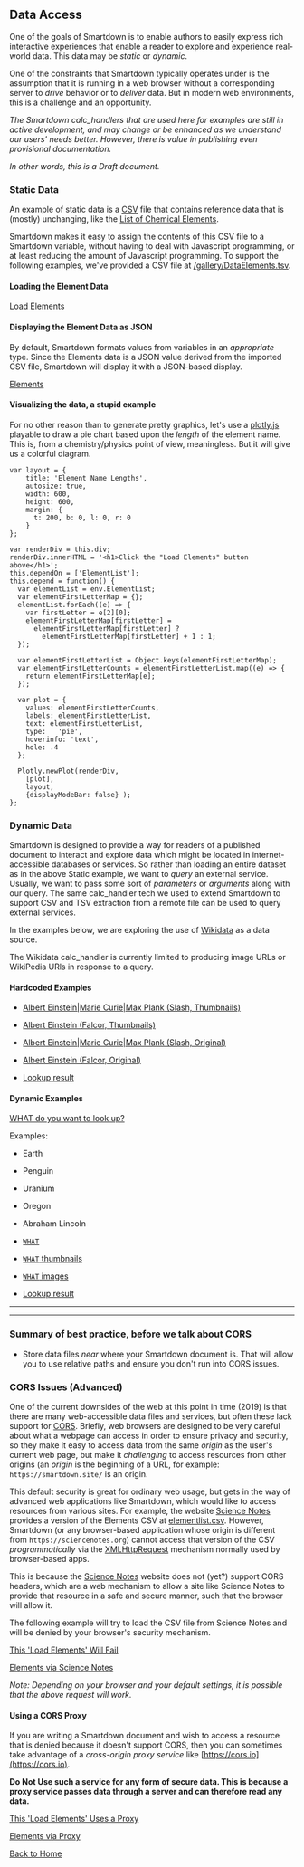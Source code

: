 ## Data Access

One of the goals of Smartdown is to enable authors to easily express rich interactive experiences that enable a reader to explore and experience real-world data. This data may be *static* or *dynamic*.

One of the constraints that Smartdown typically operates under is the assumption that it is running in a web browser without a corresponding server to *drive* behavior or to *deliver* data. But in modern web environments, this is a challenge and an opportunity.

*The Smartdown calc_handlers that are used here for examples are still in active development, and may change or be enhanced as we understand our users' needs better. However, there is value in publishing even provisional documentation.*

*In other words, this is a Draft document.*

### Static Data

An example of static data is a [CSV](https://en.wikipedia.org/wiki/Comma-separated_values) file that contains reference data that is (mostly) unchanging, like the [List of Chemical Elements](https://en.wikipedia.org/wiki/List_of_chemical_elements).

Smartdown makes it easy to assign the contents of this CSV file to a Smartdown variable, without having to deal with Javascript programming, or at least reducing the amount of Javascript programming. To support the following examples, we've provided a CSV file at [/gallery/DataElements.tsv](/gallery/DataElements.tsv).


#### Loading the Element Data

[Load Elements](:=ElementList=/csv/gallery/DataElements.csv)

#### Displaying the Element Data as JSON

By default, Smartdown formats values from variables in an *appropriate* type. Since the Elements data is a JSON value derived from the imported CSV file, Smartdown will display it with a JSON-based display.

[Elements](:!ElementList)


#### Visualizing the data, a stupid example

For no other reason than to generate pretty graphics, let's use a [plotly.js]() playable to draw a pie chart based upon the *length* of the element name. This is, from a chemistry/physics point of view, meaningless. But it will give us a colorful diagram.



```plotly/playable/autoplay
var layout = {
    title: 'Element Name Lengths',
    autosize: true,
    width: 600,
    height: 600,
    margin: {
      t: 200, b: 0, l: 0, r: 0
    }
};

var renderDiv = this.div;
renderDiv.innerHTML = '<h1>Click the "Load Elements" button above</h1>';
this.dependOn = ['ElementList'];
this.depend = function() {
  var elementList = env.ElementList;
  var elementFirstLetterMap = {};
  elementList.forEach((e) => {
    var firstLetter = e[2][0];
    elementFirstLetterMap[firstLetter] =
      elementFirstLetterMap[firstLetter] ?
        elementFirstLetterMap[firstLetter] + 1 : 1;
  });

  var elementFirstLetterList = Object.keys(elementFirstLetterMap);
  var elementFirstLetterCounts = elementFirstLetterList.map((e) => {
    return elementFirstLetterMap[e];
  });

  var plot = {
    values: elementFirstLetterCounts,
    labels: elementFirstLetterList,
    text: elementFirstLetterList,
    type:   'pie',
    hoverinfo: 'text',
    hole: .4
  };

  Plotly.newPlot(renderDiv,
    [plot],
    layout,
    {displayModeBar: false} );
};

```


### Dynamic Data

Smartdown is designed to provide a way for readers of a published document to interact and explore data which might be located in internet-accessible databases or services. So rather than loading an entire dataset as in the above Static example, we want to *query* an external service. Usually, we want to pass some sort of *parameters* or *arguments* along with our query. The same calc_handler tech we used to extend Smartdown to support CSV and TSV extraction from a remote file can be used to query external services.

In the examples below, we are exploring the use of [Wikidata](https://www.wikidata.org) as a data source.

The Wikidata calc_handler is currently limited to producing image URLs or WikiPedia URls in response to a query.

#### Hardcoded Examples

- [Albert Einstein|Marie Curie|Max Plank (Slash, Thumbnails)](:=HCLOOKUP=/wikidataThumbs/Albert%20Einstein|Marie%20Curie|Max%20Plank)
- [Albert Einstein (Falcor, Thumbnails)](:=HCLOOKUP=/wikidataThumbs["Albert%20Einstein"])
- [Albert Einstein|Marie Curie|Max Plank (Slash, Original)](:=HCLOOKUP=/wikidataImages/Albert%20Einstein|Marie%20Curie|Max%20Plank)
- [Albert Einstein (Falcor, Original)](:=HCLOOKUP=/wikidataImages["Albert%20Einstein"])

- [Lookup result](:!HCLOOKUP)

#### Dynamic Examples


[WHAT do you want to look up?](:?WHAT)

Examples:
- Earth
- Penguin
- Uranium
- Oregon
- Abraham Lincoln
- [`WHAT`](:=LOOKUP=/wikidata["`WHAT`"])
- [`WHAT` thumbnails](:=LOOKUP=/wikidataThumbs["`WHAT`"])
- [`WHAT` images](:=LOOKUP=/wikidataImages["`WHAT`"])

- [Lookup result](:!LOOKUP)

---

[](:!LOOKUP)

---


### Summary of best practice, before we talk about CORS

- Store data files *near* where your Smartdown document is. That will allow you to use relative paths and ensure you don't run into CORS issues.

### CORS Issues (Advanced)

One of the current downsides of the web at this point in time (2019) is that there are many web-accessible data files and services, but often these lack support for [CORS](https://en.wikipedia.org/wiki/Cross-origin_resource_sharing). Briefly, web browsers are designed to be very careful about what a webpage can access in order to ensure privacy and security, so they make it easy to access data from the same *origin* as the user's current web page, but make it *challenging* to access resources from other origins (an *origin* is the beginning of a URL, for example: `https://smartdown.site/` is an origin.

This default security is great for ordinary web usage, but gets in the way of advanced web applications like Smartdown, which would like to access resources from various sites. For example, the website [Science Notes](https://sciencenotes.org/list-elements-atomic-number/) provides a version of the Elements CSV at [elementlist.csv](https://sciencenotes.org/PDFs/elementlist.csv). However, Smartdown (or any browser-based application whose origin is different from `https://sciencenotes.org`) cannot access that version of the CSV *programmatically* via the [XMLHttpRequest]() mechanism normally used by browser-based apps.

This is because the [Science Notes](https://sciencenotes.org/list-elements-atomic-number/) website does not (yet?) support CORS headers, which are a web mechanism to allow a site like Science Notes to provide that resource in a safe and secure manner, such that the browser will allow it.

The following example will try to load the CSV file from Science Notes and will be denied by your browser's security mechanism.

[This 'Load Elements' Will Fail](:=ElementList2=/csv/https://sciencenotes.org/PDFs/elementlist.csv)

[Elements via Science Notes](:!ElementList2)

*Note: Depending on your browser and your default settings, it is possible that the above request will work.*


#### Using a CORS Proxy

If you are writing a Smartdown document and wish to access a resource that is denied because it doesn't support CORS, then you can sometimes take advantage of a *cross-origin proxy service* like [https://cors.io](https://cors.io).

**Do Not Use such a service for any form of secure data. This is because a proxy service passes data through a server and can therefore read any data.**

[This 'Load Elements' Uses a Proxy](:=ElementList3=/csv/https://cors.io?https://sciencenotes.org/PDFs/elementlist.csv)

[Elements via Proxy](:!ElementList3)

[Back to Home](:@Home)

